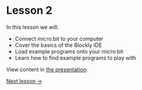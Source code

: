 # Lesson 2
In this lesson we will:
* Connect micro:bit to your computer
* Cover the basics of the Blockly IDE
* Load example programs onto your micro:bit
* Learn how to find example programs to play with

View content in [the presentation](https://github.com/cah-oster/BuildingMicrocontrollerGames/raw/master/building-microcontroller-games-presentation-2020.pptx)

[Next lesson ->](../lesson-3)


